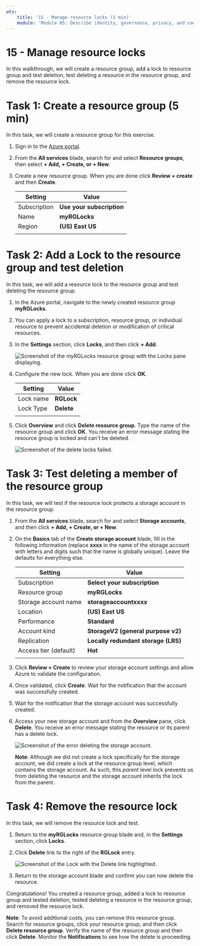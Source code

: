```yaml
---
wts:
    title: '15 - Manage resource locks (5 min)'
    module: 'Module 05: Describe identity, governance, privacy, and compliance features'
---
```

# 15 - Manage resource locks

In this walkthrough, we will create a resource group, add a lock to resource group and test deletion, test deleting a resource in the resource group, and remove the resource lock. 

# Task 1: Create a resource group (5 min)

In this task, we will create a resource group for this exercise. 

1. Sign in to the [Azure portal](https://portal.azure.com).

2. From the **All services** blade, search for and select **Resource groups**, then select **+ Add, + Create, or + New**.

3. Create a new resource group. When you are done click **Review + create** and then **Create**. 

    | Setting | Value |
    | -- | -- |
    | Subscription | **Use your subscription** |
    | Name | **myRGLocks** |
    | Region | **(US) East US** |
    | | |

# Task 2:  Add a Lock to the resource group and test deletion

In this task, we will add a resource lock to the resource group and test deleting the resource group. 

1. In the Azure portal, navigate to the newly created resource group **myRGLocks**.

2. You can apply a lock to a subscription, resource group, or individual resource to prevent accidental deletion or modification of critical resources. 

3. In the **Settings** section, click **Locks**, and then click **+ Add**. 

    ![Screenshot of the myRGLocks resource group with the Locks pane displaying.](../images/1601.png)

4. Configure the new lock. When you are done click **OK**. 

    | Setting | Value |
    | -- | -- |
    | Lock name | **RGLock** |
    | Lock Type | **Delete** |
    | | |

5. Click **Overview** and click **Delete resource group**. Type the name of the resource group and click **OK**. You receive an error message stating the resource group is locked and can't be deleted.

    ![Screenshot of the delete locks failed.](../images/1602.png)

# Task 3: Test deleting a member of the resource group

In this task, we will test if the resource lock protects a storage account in the resource group. 

1. From the **All services** blade, search for and select **Storage accounts**, and then click **+ Add, + Create, or + New**. 

2. On the **Basics** tab of the **Create storage account** blade, fill in the following information (replace **xxxx** in the name of the storage account with letters and digits such that the name is globally unique). Leave the defaults for everything else.

    | Setting | Value | 
    | --- | --- |
    | Subscription | **Select your subscription** |
    | Resource group | **myRGLocks** |
    | Storage account name | **storageaccountxxxx** |
    | Location | **(US) East US**  |
    | Performance | **Standard** |
    | Account kind | **StorageV2 (general purpose v2)** |
    | Replication | **Locally redundant storage (LRS)** |
    | Access tier (default) | **Hot** |
    | | |

3. Click **Review + Create** to review your storage account settings and allow Azure to validate the configuration. 

4. Once validated, click **Create**. Wait for the notification that the account was successfully created. 

5.  Wait for the notification that the storage account was successfully created. 

6. Access your new storage account and from the **Overview** pane, click **Delete**. You receive an error message stating the resource or its parent has a delete lock. 

    ![Screenshot of the error deleting the storage account.](../images/1603.png)

    **Note**: Although we did not create a lock specifically for the storage account, we did create a lock at the resource group level, which contains the storage account. As such, this *parent* level lock prevents us from deleting the resource and the storage account inherits the lock from the parent.

# Task 4: Remove the resource lock

In this task, we will remove the resource lock and test. 

1. Return to the **myRGLocks** resource group blade and, in the **Settings** section, click **Locks**.
    
2. Click **Delete** link to the right of the **RGLock** entry.

    ![Screenshot of the Lock with the Delete link highlighted.](../images/1604.png)

3. Return to the storage account blade and confirm you can now delete the resource.

Congratulations! You created a resource group, added a lock to resource group and tested deletion, tested deleting a resource in the resource group, and removed the resource lock. 

**Note**: To avoid additional costs, you can remove this resource group. Search for resource groups, click your resource group, and then click **Delete resource group**. Verify the name of the resource group and then click **Delete**. Monitor the **Notifications** to see how the delete is proceeding.
